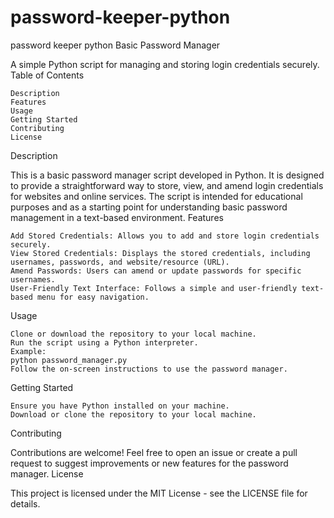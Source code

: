 # password-keeper-python
password keeper python
Basic Password Manager

A simple Python script for managing and storing login credentials securely.
Table of Contents

    Description
    Features
    Usage
    Getting Started
    Contributing
    License

Description

This is a basic password manager script developed in Python. It is designed to provide a straightforward way to store, view, and amend login credentials for websites and online services. The script is intended for educational purposes and as a starting point for understanding basic password management in a text-based environment.
Features

    Add Stored Credentials: Allows you to add and store login credentials securely.
    View Stored Credentials: Displays the stored credentials, including usernames, passwords, and website/resource (URL).
    Amend Passwords: Users can amend or update passwords for specific usernames.
    User-Friendly Text Interface: Follows a simple and user-friendly text-based menu for easy navigation.

Usage

    Clone or download the repository to your local machine.
    Run the script using a Python interpreter.
    Example:
    python password_manager.py
    Follow the on-screen instructions to use the password manager.
Getting Started

    Ensure you have Python installed on your machine.
    Download or clone the repository to your local machine.

Contributing

Contributions are welcome! Feel free to open an issue or create a pull request to suggest improvements or new features for the password manager.
License

This project is licensed under the MIT License - see the LICENSE file for details.
